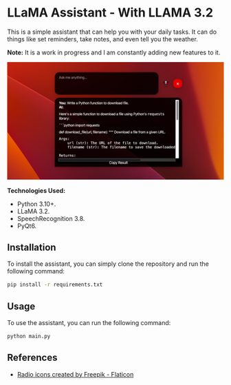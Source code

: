 # LLaMA Assistant - With LLAMA 3.2

This is a simple assistant that can help you with your daily tasks. It can do things like set reminders, take notes, and even tell you the weather.

**Note:** It is a work in progress and I am constantly adding new features to it.

![Screenshot](screenshot.png)

**Technologies Used:**

- Python 3.10+.
- LLaMA 3.2.
- SpeechRecognition 3.8.
- PyQt6.

## Installation

To install the assistant, you can simply clone the repository and run the following command:

```bash
pip install -r requirements.txt
```

## Usage

To use the assistant, you can run the following command:

```bash
python main.py
```

## References

- <a href="https://www.flaticon.com/free-icons/radio" title="radio icons">Radio icons created by Freepik - Flaticon</a>
